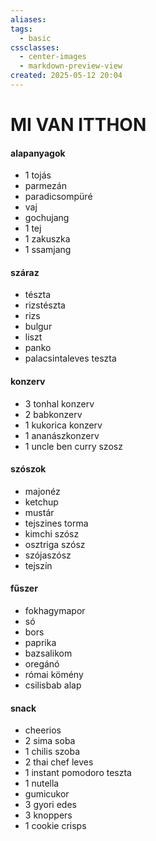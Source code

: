 ```yaml
---
aliases: 
tags:
  - basic
cssclasses:
  - center-images
  - markdown-preview-view
created: 2025-05-12 20:04
---
```

# MI VAN ITTHON

#### alapanyagok
- 1 tojás
- parmezán
- paradicsompüré
- vaj
- gochujang
- 1 tej
- 1 zakuszka
- 1 ssamjang
#### száraz
- tészta
- rizstészta
- rizs
- bulgur
- liszt
- panko
- palacsintaleves teszta
#### konzerv
- 3 tonhal konzerv
- 2 babkonzerv
- 1 kukorica konzerv
- 1 ananászkonzerv
- 1 uncle ben curry szosz
#### szószok
- majonéz
- ketchup
- mustár
- tejszines torma
- kimchi szósz
- osztriga szósz
- szójaszósz
- tejszín
#### fűszer
- fokhagymapor
- só
- bors
- paprika
- bazsalikom
- oregánó
- római kömény
- csilisbab alap
#### snack
- cheerios
- 2 sima soba
- 1 chilis szoba
- 2 thai chef leves
- 1 instant pomodoro teszta
- 1 nutella
- gumicukor
- 3 gyori edes
- 3 knoppers
- 1 cookie crisps


